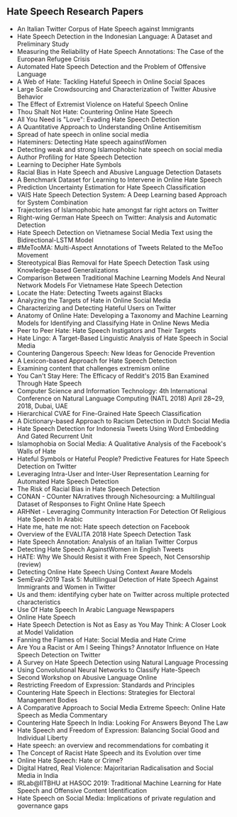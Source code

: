 <h2>Hate Speech Research Papers</h2>


<ul>

                             

 <li><a target="_blank" href="https://github.com/manjunath5496/Hate-Speech-Research-Papers/blob/master/ha(1).pdf" style="text-decoration:none;">An Italian Twitter Corpus of Hate Speech against Immigrants</a></li>

 <li><a target="_blank" href="https://github.com/manjunath5496/Hate-Speech-Research-Papers/blob/master/ha(2).pdf" style="text-decoration:none;">Hate Speech Detection in the Indonesian Language: A Dataset and Preliminary Study</a></li>

<li><a target="_blank" href="https://github.com/manjunath5496/Hate-Speech-Research-Papers/blob/master/ha(3).pdf" style="text-decoration:none;">Measuring the Reliability of Hate Speech Annotations: The Case of the European Refugee Crisis</a></li>
 <li><a target="_blank" href="https://github.com/manjunath5496/Hate-Speech-Research-Papers/blob/master/ha(4).pdf" style="text-decoration:none;">Automated Hate Speech Detection and the Problem of Offensive Language</a></li>                              
<li><a target="_blank" href="https://github.com/manjunath5496/Hate-Speech-Research-Papers/blob/master/ha(5).pdf" style="text-decoration:none;">A Web of Hate: Tackling Hateful Speech in Online Social Spaces</a></li>
<li><a target="_blank" href="https://github.com/manjunath5496/Hate-Speech-Research-Papers/blob/master/ha(6).pdf" style="text-decoration:none;">Large Scale Crowdsourcing and Characterization of Twitter Abusive Behavior</a></li>
 <li><a target="_blank" href="https://github.com/manjunath5496/Hate-Speech-Research-Papers/blob/master/ha(7).pdf" style="text-decoration:none;">The Effect of Extremist Violence on Hateful Speech Online</a></li>

 <li><a target="_blank" href="https://github.com/manjunath5496/Hate-Speech-Research-Papers/blob/master/ha(8).pdf" style="text-decoration:none;">Thou Shalt Not Hate: Countering Online Hate Speech </a></li>
   <li><a target="_blank" href="https://github.com/manjunath5496/Hate-Speech-Research-Papers/blob/master/ha(9).pdf" style="text-decoration:none;">All You Need is "Love": Evading Hate Speech Detection</a></li>
  
   
 <li><a target="_blank" href="https://github.com/manjunath5496/Hate-Speech-Research-Papers/blob/master/ha(10).pdf" style="text-decoration:none;">A Quantitative Approach to Understanding Online Antisemitism </a></li>                              
<li><a target="_blank" href="https://github.com/manjunath5496/Hate-Speech-Research-Papers/blob/master/ha(11).pdf" style="text-decoration:none;">Spread of hate speech in online social media</a></li>
<li><a target="_blank" href="https://github.com/manjunath5496/Hate-Speech-Research-Papers/blob/master/ha(12).pdf" style="text-decoration:none;">Hateminers: Detecting Hate speech againstWomen</a></li>
<li><a target="_blank" href="https://github.com/manjunath5496/Hate-Speech-Research-Papers/blob/master/ha(13).pdf" style="text-decoration:none;">Detecting weak and strong Islamophobic hate speech on social media</a></li>

<li><a target="_blank" href="https://github.com/manjunath5496/Hate-Speech-Research-Papers/blob/master/ha(14).pdf" style="text-decoration:none;">Author Profiling for Hate Speech Detection</a></li>
                              
<li><a target="_blank" href="https://github.com/manjunath5496/Hate-Speech-Research-Papers/blob/master/ha(15).pdf" style="text-decoration:none;">Learning to Decipher Hate Symbols</a></li>

<li><a target="_blank" href="https://github.com/manjunath5496/Hate-Speech-Research-Papers/blob/master/ha(16).pdf" style="text-decoration:none;">Racial Bias in Hate Speech and Abusive Language Detection Datasets</a></li>

  <li><a target="_blank" href="https://github.com/manjunath5496/Hate-Speech-Research-Papers/blob/master/ha(17).pdf" style="text-decoration:none;">A Benchmark Dataset for Learning to Intervene in Online Hate Speech</a></li>   
  
<li><a target="_blank" href="https://github.com/manjunath5496/Hate-Speech-Research-Papers/blob/master/ha(18).pdf" style="text-decoration:none;">Prediction Uncertainty Estimation for Hate Speech Classification</a></li> 

  
<li><a target="_blank" href="https://github.com/manjunath5496/Hate-Speech-Research-Papers/blob/master/ha(19).pdf" style="text-decoration:none;">VAIS Hate Speech Detection System: A Deep Learning based Approach for System Combination</a></li> 

<li><a target="_blank" href="https://github.com/manjunath5496/Hate-Speech-Research-Papers/blob/master/ha(20).pdf" style="text-decoration:none;">Trajectories of Islamophobic hate
amongst far right actors on Twitter</a></li>

<li><a target="_blank" href="https://github.com/manjunath5496/Hate-Speech-Research-Papers/blob/master/ha(21).pdf" style="text-decoration:none;">Right-wing German Hate Speech on Twitter: Analysis and Automatic Detection</a></li>
<li><a target="_blank" href="https://github.com/manjunath5496/Hate-Speech-Research-Papers/blob/master/ha(22).pdf" style="text-decoration:none;">Hate Speech Detection on Vietnamese Social Media Text using the Bidirectional-LSTM Model</a></li> 
 <li><a target="_blank" href="https://github.com/manjunath5496/Hate-Speech-Research-Papers/blob/master/ha(23).pdf" style="text-decoration:none;">#MeTooMA: Multi-Aspect Annotations of Tweets Related to the MeToo Movement</a></li> 
 

   <li><a target="_blank" href="https://github.com/manjunath5496/Hate-Speech-Research-Papers/blob/master/ha(24).pdf" style="text-decoration:none;">Stereotypical Bias Removal for Hate Speech Detection Task using Knowledge-based Generalizations</a></li>
 
   <li><a target="_blank" href="https://github.com/manjunath5496/Hate-Speech-Research-Papers/blob/master/ha(25).pdf" style="text-decoration:none;">Comparison Between Traditional Machine Learning Models And Neural Network Models For Vietnamese Hate Speech Detection</a></li>                              
 <li><a target="_blank" href="https://github.com/manjunath5496/Hate-Speech-Research-Papers/blob/master/ha(26).pdf" style="text-decoration:none;">Locate the Hate:
Detecting Tweets against Blacks</a></li>
 <li><a target="_blank" href="https://github.com/manjunath5496/Hate-Speech-Research-Papers/blob/master/ha(27).pdf" style="text-decoration:none;">Analyzing the Targets of Hate in Online Social Media</a></li>
   
 
   <li><a target="_blank" href="https://github.com/manjunath5496/Hate-Speech-Research-Papers/blob/master/ha(28).pdf" style="text-decoration:none;">Characterizing and Detecting Hateful Users on Twitter</a></li>
 
   <li><a target="_blank" href="https://github.com/manjunath5496/Hate-Speech-Research-Papers/blob/master/ha(29).pdf" style="text-decoration:none;">Anatomy of Online Hate: Developing a Taxonomy and Machine Learning Models for Identifying and Classifying Hate in Online News Media </a></li>                              

  <li><a target="_blank" href="https://github.com/manjunath5496/Hate-Speech-Research-Papers/blob/master/ha(30).pdf" style="text-decoration:none;">Peer to Peer Hate: Hate Speech Instigators and Their Targets</a></li>
 
   <li><a target="_blank" href="https://github.com/manjunath5496/Hate-Speech-Research-Papers/blob/master/ha(31).pdf" style="text-decoration:none;">Hate Lingo: A Target-Based Linguistic Analysis of Hate Speech in Social Media</a></li> 
    <li><a target="_blank" href="https://github.com/manjunath5496/Hate-Speech-Research-Papers/blob/master/ha(32).pdf" style="text-decoration:none;"> Countering Dangerous Speech: New Ideas for Genocide Prevention</a></li> 

   <li><a target="_blank" href="https://github.com/manjunath5496/Hate-Speech-Research-Papers/blob/master/ha(33).pdf" style="text-decoration:none;">A Lexicon-based Approach for Hate Speech Detection</a></li>                              

  <li><a target="_blank" href="https://github.com/manjunath5496/Hate-Speech-Research-Papers/blob/master/ha(34).pdf" style="text-decoration:none;">Examining content that challenges extremism online</a></li> 
 
  <li><a target="_blank" href="https://github.com/manjunath5496/Hate-Speech-Research-Papers/blob/master/ha(35).pdf" style="text-decoration:none;">You Can't Stay Here: The Efficacy of Reddit's 2015 Ban Examined Through Hate Speech</a></li> 

  <li><a target="_blank" href="https://github.com/manjunath5496/Hate-Speech-Research-Papers/blob/master/ha(36).pdf" style="text-decoration:none;">Computer Science and Information Technology: 4th International Conference on Natural Language Computing (NATL 2018) April 28~29, 2018, Dubai, UAE</a></li> 
 
<li><a target="_blank" href="https://github.com/manjunath5496/Hate-Speech-Research-Papers/blob/master/ha(37).pdf" style="text-decoration:none;">Hierarchical CVAE for Fine-Grained Hate Speech Classification</a></li>
 <li><a target="_blank" href="https://github.com/manjunath5496/Hate-Speech-Research-Papers/blob/master/ha(38).pdf" style="text-decoration:none;">A Dictionary-based Approach to Racism Detection in Dutch Social Media</a></li>
<li><a target="_blank" href="https://github.com/manjunath5496/Hate-Speech-Research-Papers/blob/master/ha(39).pdf" style="text-decoration:none;">Hate Speech Detection
for Indonesia Tweets Using Word Embedding And Gated Recurrent Unit</a></li>
 <li><a target="_blank" href="https://github.com/manjunath5496/Hate-Speech-Research-Papers/blob/master/ha(40).pdf" style="text-decoration:none;">Islamophobia on Social Media: A Qualitative Analysis of the Facebook's Walls of Hate</a></li>                              
<li><a target="_blank" href="https://github.com/manjunath5496/Hate-Speech-Research-Papers/blob/master/ha(41).pdf" style="text-decoration:none;">Hateful Symbols or Hateful People? Predictive Features for Hate Speech Detection on Twitter</a></li>
<li><a target="_blank" href="https://github.com/manjunath5496/Hate-Speech-Research-Papers/blob/master/ha(42).pdf" style="text-decoration:none;">Leveraging Intra-User and Inter-User Representation Learning for Automated Hate Speech Detection</a></li>
 
  <li><a target="_blank" href="https://github.com/manjunath5496/Hate-Speech-Research-Papers/blob/master/ha(43).pdf" style="text-decoration:none;">The Risk of Racial Bias in Hate Speech Detection</a></li>
 <li><a target="_blank" href="https://github.com/manjunath5496/Hate-Speech-Research-Papers/blob/master/ha(44).pdf" style="text-decoration:none;">CONAN - COunter NArratives through Nichesourcing: a Multilingual Dataset of Responses to Fight Online Hate Speech</a></li>
   <li><a target="_blank" href="https://github.com/manjunath5496/Hate-Speech-Research-Papers/blob/master/ha(45).pdf" style="text-decoration:none;">ARHNet - Leveraging Community Interaction For Detection Of Religious Hate Speech In Arabic</a></li>  
   
<li><a target="_blank" href="https://github.com/manjunath5496/Hate-Speech-Research-Papers/blob/master/ha(46).pdf" style="text-decoration:none;">Hate me, hate me not:
Hate speech detection on Facebook</a></li> 
                             
<li><a target="_blank" href="https://github.com/manjunath5496/Hate-Speech-Research-Papers/blob/master/ha(47).pdf" style="text-decoration:none;">Overview of the EVALITA 2018 Hate Speech Detection Task</a></li>
<li><a target="_blank" href="https://github.com/manjunath5496/Hate-Speech-Research-Papers/blob/master/ha(48).pdf" style="text-decoration:none;">Hate Speech Annotation:
Analysis of an Italian Twitter Corpus</a></li>

<li><a target="_blank" href="https://github.com/manjunath5496/Hate-Speech-Research-Papers/blob/master/ha(49).pdf" style="text-decoration:none;">Detecting Hate Speech AgainstWomen in English Tweets</a></li>
                              
<li><a target="_blank" href="https://github.com/manjunath5496/Hate-Speech-Research-Papers/blob/master/ha(50).pdf" style="text-decoration:none;">HATE: Why We Should Resist it with Free Speech, Not Censorship (review)</a></li>
<li><a target="_blank" href="https://github.com/manjunath5496/Hate-Speech-Research-Papers/blob/master/ha(51).pdf" style="text-decoration:none;">Detecting Online Hate Speech Using Context Aware Models</a></li>
<li><a target="_blank" href="https://github.com/manjunath5496/Hate-Speech-Research-Papers/blob/master/ha(52).pdf" style="text-decoration:none;">SemEval-2019 Task 5: Multilingual Detection of Hate Speech Against Immigrants and Women in Twitter</a></li>

<li><a target="_blank" href="https://github.com/manjunath5496/Hate-Speech-Research-Papers/blob/master/ha(53).pdf" style="text-decoration:none;">Us and them: identifying cyber hate on Twitter across multiple protected characteristics</a></li>
 
<li><a target="_blank" href="https://github.com/manjunath5496/Hate-Speech-Research-Papers/blob/master/ha(54).pdf" style="text-decoration:none;">Use Of Hate Speech In Arabic Language Newspapers </a></li>

<li><a target="_blank" href="https://github.com/manjunath5496/Hate-Speech-Research-Papers/blob/master/ha(55).pdf" style="text-decoration:none;">Online Hate Speech</a></li>
 
  <li><a target="_blank" href="https://github.com/manjunath5496/Hate-Speech-Research-Papers/blob/master/ha(56).pdf" style="text-decoration:none;">Hate Speech Detection is Not as Easy as You May Think: A Closer Look at Model Validation </a></li>                              

  <li><a target="_blank" href="https://github.com/manjunath5496/Hate-Speech-Research-Papers/blob/master/ha(57).pdf" style="text-decoration:none;">Fanning the Flames of Hate:
Social Media and Hate Crime </a></li>
 
   <li><a target="_blank" href="https://github.com/manjunath5496/Hate-Speech-Research-Papers/blob/master/ha(58).pdf" style="text-decoration:none;">Are You a Racist or Am I Seeing Things? Annotator Influence on Hate Speech Detection on Twitter</a></li>
    <li><a target="_blank" href="https://github.com/manjunath5496/Hate-Speech-Research-Papers/blob/master/ha(59).pdf" style="text-decoration:none;">A Survey on Hate Speech Detection using Natural Language Processing</a></li>
 
  <li><a target="_blank" href="https://github.com/manjunath5496/Hate-Speech-Research-Papers/blob/master/ha(60).pdf" style="text-decoration:none;">Using Convolutional Neural Networks to Classify Hate-Speech </a></li>
 
   <li><a target="_blank" href="https://github.com/manjunath5496/Hate-Speech-Research-Papers/blob/master/ha(61).pdf" style="text-decoration:none;">Second Workshop on Abusive Language Online</a></li>
 
 <li><a target="_blank" href="https://github.com/manjunath5496/Hate-Speech-Research-Papers/blob/master/ha(62).pdf" style="text-decoration:none;">Restricting Freedom of Expression: Standards and Principles</a></li>
 
   <li><a target="_blank" href="https://github.com/manjunath5496/Hate-Speech-Research-Papers/blob/master/ha(63).pdf" style="text-decoration:none;">Countering Hate Speech
in Elections: Strategies for Electoral Management Bodies</a></li>                              

  <li><a target="_blank" href="https://github.com/manjunath5496/Hate-Speech-Research-Papers/blob/master/ha(64).pdf" style="text-decoration:none;">A Comparative Approach to Social Media Extreme Speech: Online Hate Speech as Media Commentary</a></li>
 
   <li><a target="_blank" href="https://github.com/manjunath5496/Hate-Speech-Research-Papers/blob/master/ha(65).pdf" style="text-decoration:none;">Countering Hate Speech In India: Looking For Answers Beyond The Law</a></li> 

   <li><a target="_blank" href="https://github.com/manjunath5496/Hate-Speech-Research-Papers/blob/master/ha(66).pdf" style="text-decoration:none;">Hate Speech and Freedom of Expression: Balancing Social Good and Individual Liberty</a></li> 
 
   <li><a target="_blank" href="https://github.com/manjunath5496/Hate-Speech-Research-Papers/blob/master/ha(67).pdf" style="text-decoration:none;">Hate speech:
an overview and recommendations for combating it</a></li>                              

  <li><a target="_blank" href="https://github.com/manjunath5496/Hate-Speech-Research-Papers/blob/master/ha(68).pdf" style="text-decoration:none;">The Concept of Racist Hate Speech and its Evolution over time</a></li> 
 
  
   <li><a target="_blank" href="https://github.com/manjunath5496/Hate-Speech-Research-Papers/blob/master/ha(69).pdf" style="text-decoration:none;">Online Hate Speech: Hate or Crime?</a></li>                              

  <li><a target="_blank" href="https://github.com/manjunath5496/Hate-Speech-Research-Papers/blob/master/ha(70).pdf" style="text-decoration:none;">Digital Hatred, Real Violence:
Majoritarian Radicalisation and Social Media in India</a></li> 
  
 
 <li><a target="_blank" href="https://github.com/manjunath5496/Hate-Speech-Research-Papers/blob/master/ha(71).pdf" style="text-decoration:none;">IRLab@IITBHU at HASOC 2019: Traditional Machine Learning for Hate Speech and Offensive Content Identification</a></li>
 
 <li><a target="_blank" href="https://github.com/manjunath5496/Hate-Speech-Research-Papers/blob/master/ha(72).pdf" style="text-decoration:none;">Hate Speech on Social Media:
Implications of private regulation and governance gaps</a></li> 
 
 
 </ul>
